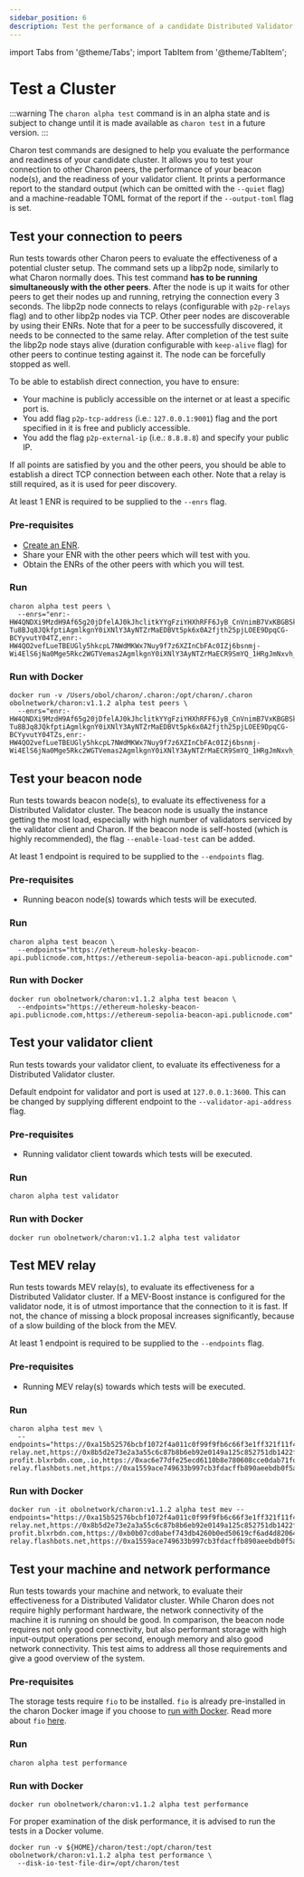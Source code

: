 ```yaml
---
sidebar_position: 6
description: Test the performance of a candidate Distributed Validator Cluster setup.
---
```


import Tabs from '@theme/Tabs';
import TabItem from '@theme/TabItem';

# Test a Cluster

:::warning
The `charon alpha test` command is in an alpha state and is subject to change until it is made available as `charon test` in a future version.
:::

Charon test commands are designed to help you evaluate the performance and readiness of your candidate cluster. It allows you to test your connection to other Charon peers, the performance of your beacon node(s), and the readiness of your validator client. It prints a performance report to the standard output (which can be omitted with the `--quiet` flag) and a machine-readable TOML format of the report if the `--output-toml` flag is set.

## Test your connection to peers

Run tests towards other Charon peers to evaluate the effectiveness of a potential cluster setup. The command sets up a libp2p node, similarly to what Charon normally does. This test command **has to be running simultaneously with the other peers**. After the node is up it waits for other peers to get their nodes up and running, retrying the connection every 3 seconds. The libp2p node connects to relays (configurable with `p2p-relays` flag) and to other libp2p nodes via TCP. Other peer nodes are discoverable by using their ENRs. Note that for a peer to be successfully discovered, it needs to be connected to the same relay. After completion of the test suite the libp2p node stays alive (duration configurable with `keep-alive` flag) for other peers to continue testing against it. The node can be forcefully stopped as well.

To be able to establish direct connection, you have to ensure:

- Your machine is publicly accessible on the internet or at least a specific port is.
- You add flag `p2p-tcp-address` (i.e.: `127.0.0.1:9001`) flag and the port specified in it is free and publicly accessible.
- You add the flag `p2p-external-ip` (i.e.: `8.8.8.8`) and specify your public IP.

If all points are satisfied by you and the other peers, you should be able to establish a direct TCP connection between each other. Note that a relay is still required, as it is used for peer discovery.

At least 1 ENR is required to be supplied to the `--enrs` flag.

### Pre-requisites

- [Create an ENR](../charon/charon-cli-reference#creating-an-enr-for-charon).
- Share your ENR with the other peers which will test with you.
- Obtain the ENRs of the other peers with which you will test.

### Run

```shell
charon alpha test peers \
  --enrs="enr:-HW4QNDXi9MzdH9Af65g20jDfelAJ0kJhclitkYYgFziYHXhRFF6JyB_CnVnimB7VxKBGBSkHbmy-Tu8BJq8JQkfptiAgmlkgnY0iXNlY3AyNTZrMaEDBVt5pk6x0A2fjth25pjLOEE9DpqCG-BCYyvutY04TZ,enr:-HW4QO2vefLueTBEUGly5hkcpL7NWdMKWx7Nuy9f7z6XZInCbFAc0IZj6bsnmj-Wi4ElS6jNa0Mge5Rkc2WGTVemas2AgmlkgnY0iXNlY3AyNTZrMaECR9SmYQ_1HRgJmNxvh_ER2Sxx78HgKKgKaOkCROYwaDY"
```

### Run with Docker

```shell
docker run -v /Users/obol/charon/.charon:/opt/charon/.charon obolnetwork/charon:v1.1.2 alpha test peers \
  --enrs="enr:-HW4QNDXi9MzdH9Af65g20jDfelAJ0kJhclitkYYgFziYHXhRFF6JyB_CnVnimB7VxKBGBSkHbmy-Tu8BJq8JQkfptiAgmlkgnY0iXNlY3AyNTZrMaEDBVt5pk6x0A2fjth25pjLOEE9DpqCG-BCYyvutY04TZs,enr:-HW4QO2vefLueTBEUGly5hkcpL7NWdMKWx7Nuy9f7z6XZInCbFAc0IZj6bsnmj-Wi4ElS6jNa0Mge5Rkc2WGTVemas2AgmlkgnY0iXNlY3AyNTZrMaECR9SmYQ_1HRgJmNxvh_ER2Sxx78HgKKgKaOkCROYwaDY"
```

## Test your beacon node

Run tests towards beacon node(s), to evaluate its effectiveness for a Distributed Validator cluster. The beacon node is usually the instance getting the most load, especially with high number of validators serviced by the validator client and Charon. If the beacon node is self-hosted (which is highly recommended), the flag `--enable-load-test` can be added.

At least 1 endpoint is required to be supplied to the `--endpoints` flag.

### Pre-requisites

- Running beacon node(s) towards which tests will be executed.

### Run

```shell
charon alpha test beacon \
  --endpoints="https://ethereum-holesky-beacon-api.publicnode.com,https://ethereum-sepolia-beacon-api.publicnode.com"
```

### Run with Docker

```shell
docker run obolnetwork/charon:v1.1.2 alpha test beacon \
  --endpoints="https://ethereum-holesky-beacon-api.publicnode.com,https://ethereum-sepolia-beacon-api.publicnode.com"
```

## Test your validator client

Run tests towards your validator client, to evaluate its effectiveness for a Distributed Validator cluster.

Default endpoint for validator and port is used at `127.0.0.1:3600`. This can be changed by supplying different endpoint to the `--validator-api-address` flag.

### Pre-requisites

- Running validator client towards which tests will be executed.

### Run

```shell
charon alpha test validator
```

### Run with Docker

```shell
docker run obolnetwork/charon:v1.1.2 alpha test validator
```

## Test MEV relay

Run tests towards MEV relay(s), to evaluate its effectiveness for a Distributed Validator cluster. If a MEV-Boost instance is configured for the validator node, it is of utmost importance that the connection to it is fast. If not, the chance of missing a block proposal increases significantly, because of a slow building of the block from the MEV.

At least 1 endpoint is required to be supplied to the `--endpoints` flag.

### Pre-requisites

- Running MEV relay(s) towards which tests will be executed.

### Run

```shell
charon alpha test mev \
  --endpoints="https://0xa15b52576bcbf1072f4a011c0f99f9fb6c66f3e1ff321f11f461d15e31b1cb359caa092c71bbded0bae5b5ea401aab7e@aestus.live,https://0xa7ab7a996c8584251c8f925da3170bdfd6ebc75d50f5ddc4050a6fdc77f2a3b5fce2cc750d0865e05d7228af97d69561@agnostic-relay.net,https://0x8b5d2e73e2a3a55c6c87b8b6eb92e0149a125c852751db1422fa951e42a09b82c142c3ea98d0d9930b056a3bc9896b8f@bloxroute.max-profit.blxrbdn.com,.io,https://0xac6e77dfe25ecd6110b8e780608cce0dab71fdd5ebea22a16c0205200f2f8e2e3ad3b71d3499c54ad14d6c21b41a37ae@boost-relay.flashbots.net,https://0xa1559ace749633b997cb3fdacffb890aeebdb0f5a3b6aaa7eeeaf1a38af0a8fe88b9e4b1f61f236d2e64d95733327a62@relay.ultrasound.money,https://0x8c4ed5e24fe5c6ae21018437bde147693f68cda427cd1122cf20819c30eda7ed74f72dece09bb313f2a1855595ab677d@regional.titanrelay.xyz,https://0x8c4ed5e24fe5c6ae21018437bde147693f68cda427cd1122cf20819c30eda7ed74f72dece09bb313f2a1855595ab677d@global.titanrelay.xyz"
```

### Run with Docker

```shell
docker run -it obolnetwork/charon:v1.1.2 alpha test mev --endpoints="https://0xa15b52576bcbf1072f4a011c0f99f9fb6c66f3e1ff321f11f461d15e31b1cb359caa092c71bbded0bae5b5ea401aab7e@aestus.live,https://0xa7ab7a996c8584251c8f925da3170bdfd6ebc75d50f5ddc4050a6fdc77f2a3b5fce2cc750d0865e05d7228af97d69561@agnostic-relay.net,https://0x8b5d2e73e2a3a55c6c87b8b6eb92e0149a125c852751db1422fa951e42a09b82c142c3ea98d0d9930b056a3bc9896b8f@bloxroute.max-profit.blxrbdn.com,https://0xb0b07cd0abef743db4260b0ed50619cf6ad4d82064cb4fbec9d3ec530f7c5e6793d9f286c4e082c0244ffb9f2658fe88@bloxroute.regulated.blxrbdn.com,https://0xb3ee7afcf27f1f1259ac1787876318c6584ee353097a50ed84f51a1f21a323b3736f271a895c7ce918c038e4265918be@relay.edennetwork.io,https://0xac6e77dfe25ecd6110b8e780608cce0dab71fdd5ebea22a16c0205200f2f8e2e3ad3b71d3499c54ad14d6c21b41a37ae@boost-relay.flashbots.net,https://0xa1559ace749633b997cb3fdacffb890aeebdb0f5a3b6aaa7eeeaf1a38af0a8fe88b9e4b1f61f236d2e64d95733327a62@relay.ultrasound.money,https://0x8c4ed5e24fe5c6ae21018437bde147693f68cda427cd1122cf20819c30eda7ed74f72dece09bb313f2a1855595ab677d@titanrelay.xyz"
```

## Test your machine and network performance

Run tests towards your machine and network, to evaluate their effectiveness for a Distributed Validator cluster. While Charon does not require highly performant hardware, the network connectivity of the machine it is running on should be good. In comparison, the beacon node requires not only good connectivity, but also performant storage with high input-output operations per second, enough memory and also good network connectivity. This test aims to address all those requirements and give a good overview of the system.

### Pre-requisites

The storage tests require `fio` to be installed. `fio` is already pre-installed in the charon Docker image if you choose to [run with Docker](#run-with-docker-4). Read more about `fio` [here](https://fio.readthedocs.io/en/latest/fio_doc.html).

### Run

```shell
charon alpha test performance
```

### Run with Docker

```shell
docker run obolnetwork/charon:v1.1.2 alpha test performance
```

For proper examination of the disk performance, it is advised to run the tests in a Docker volume.

```shell
docker run -v ${HOME}/charon/test:/opt/charon/test obolnetwork/charon:v1.1.2 alpha test performance \
  --disk-io-test-file-dir=/opt/charon/test
```
